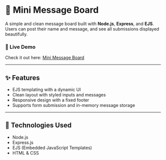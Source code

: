 # 📝 Mini Message Board

A simple and clean message board built with **Node.js**, **Express**, and **EJS**. Users can post their name and message, and see all submissions displayed beautifully.

### 🔗 Live Demo

Check it out here: [Mini Message Board](https://mini-message-board-s2hu.onrender.com)

---

## ✨ Features

- EJS templating with a dynamic UI
- Clean layout with styled inputs and messages
- Responsive design with a fixed footer
- Supports form submission and in-memory message storage

---

## 🚀 Technologies Used

- Node.js
- Express.js
- EJS (Embedded JavaScript Templates)
- HTML & CSS



